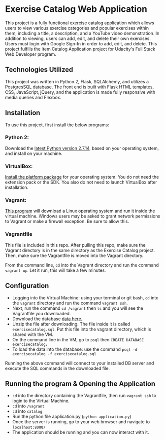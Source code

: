 # Exercise Catalog Web Application

This project is a fully functional exercise catalog application which allows users to view various exercise categories 
and popular exercises within them, including a title, a description, and a YouTube video demonstration. In addition to viewing, users can add, edit, and delete their own exercises. Users must login with Google Sign-In in order to add, edit, and delete. This project fulfills the Item Catalog Application project for Udacity's Full Stack Web Developer program.

## Technologies Utilized

This project was written in Python 2, Flask, SQLAlchemy, and utilizes a PostgresSQL database. The front end is built with Flask
HTML templates, CSS, JavaScript, jQuery, and the application is made fully responsive with media queries and Flexbox.

## Installation

To use this project, first install the below programs:

### Python 2:
Download the [latest Python version 2.7.14](https://www.python.org/downloads/), based on your operating system, and install on your machine. 

### VirtualBox: 
[Install the platform package](https://www.virtualbox.org/wiki/Downloads) for your operating system. You do not need the extension pack
or the SDK. You also do not need to launch VirtualBox after installation.

### Vagrant:

[This program](https://www.vagrantup.com/downloads.html) will download a Linux operating system and run it inside the virtual machine. 
Windows users may be asked to grant network permissions to Vagrant or make a firewall exception. Be sure to allow this.

### Vagrantfile
This file is included in this repo. After pulling this repo, make sure the Vagrant directory is in the same directory as the Exercise Catalog project. Then, make sure the Vagrantfile is moved into the Vagrant directory. 

From the command line, `cd` into the Vagrant directory and run the command `vagrant up`.  Let it run, this will take a few minutes.

## Configuration

* Logging into the Virtual Machine: using your terminal or git bash, `cd` into the `vagrant` directory and run the command 
`vagrant ssh`.  
* Next, run the command `cd /vagrant` then `ls` and you will see the Vagrantfile you downloaded.
* Download the database [data here.](https://drive.google.com/open?id=1q54oM2LTM3x_dHnCocNjbJfb8Z-iP-ln)
* Unzip the file after downloading. The file inside it is called `exercisecatalog.sql`.  Put this file into the vagrant directory, 
  which is shared with the VM.
* On the command line in the VM, go to `psql` then `CREATE DATABASE exercisecatalog;`
* To load the data into the database: use the command `psql -d exercisecatalog -f exercisecatalog.sql`

Running the above command will connect to your installed DB server and execute the SQL commands in the downloaded file. 

## Running the program & Opening the Application

* `cd` into the directory containing the Vagrantfile, then run `vagrant ssh` to login to the Virtual Machine. 
* `cd` into `/vagrant`
* `cd` into `catalog`
* Run the python file application.py (`python application.py`)
* Once the server is running, go to your web browser and navigate to `localhost:8000/`
* The application should be running and you can now interact with it.


